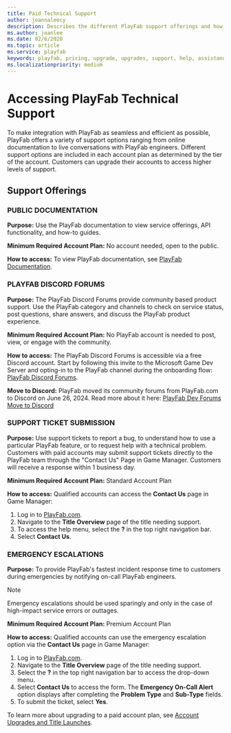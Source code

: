 ```yaml
---
title: Paid Technical Support
author: joannaleecy
description: Describes the different PlayFab support offerings and how to access each.
ms.author: joanlee
ms.date: 02/6/2020
ms.topic: article
ms.service: playfab
keywords: playfab, pricing, upgrade, upgrades, support, help, assistance, directions, support ticket, forum, slack
ms.localizationpriority: medium
---
```


# Accessing PlayFab Technical Support

To make integration with PlayFab as seamless and efficient as possible, PlayFab offers a variety of support options ranging from online documentation to live conversations with PlayFab engineers. Different support options are included in each account plan as determined by the tier of the account. Customers can upgrade their accounts to access higher levels of support.

## Support Offerings

### PUBLIC DOCUMENTATION

**Purpose:** Use the PlayFab documentation to view service offerings, API functionality, and how-to guides.

**Minimum Required Account Plan:** No account needed, open to the public.

**How to access:** To view PlayFab documentation, see [PlayFab Documentation](../../index.yml).

### PLAYFAB DISCORD FORUMS
**Purpose:** The PlayFab Discord Forums provide community based product support. Use the PlayFab category and channels to check on service status, post questions, share answers, and discuss the PlayFab product experience.

**Minimum Required Account Plan:** No PlayFab account is needed to post, view, or engage with the community.

**How to access:** The PlayFab Discord Forums is accessible via a free Discord account. Start by following this invite to the Microsoft Game Dev Server and opting-in to the PlayFab channel during the onboarding flow: [PlayFab Discord Forums](https://discord.com/invite/msftgamedev). 

**Move to Discord:** PlayFab moved its community forums from PlayFab.com to Discord on June 26, 2024. Read more about it here: [PlayFab Dev Forums Move to Discord](https://developer.microsoft.com/en-us/games/articles/2024/05/playfab-dev-forums-move-to-discord/) 

### SUPPORT TICKET SUBMISSION
**Purpose:** Use support tickets to report a bug, to understand how to use a particular PlayFab feature, or to request help with a technical problem. Customers with paid accounts may submit support tickets directly to the PlayFab team through the "Contact Us" Page in Game Manager. Customers will receive a response within 1 business day.

**Minimum Required Account Plan:** Standard Account Plan

**How to access:** Qualified accounts can access the **Contact Us** page in Game Manager:
1. Log in to [PlayFab.com](https://playfab.com).
2. Navigate to the **Title Overview** page of the title needing support.
3. To access the help menu, select the **?** in the top right navigation bar.
4. Select **Contact Us**.

### EMERGENCY ESCALATIONS
**Purpose:** To provide PlayFab's fastest incident response time to customers during emergencies by notifying on-call PlayFab engineers.

> [!NOTE]
> Emergency escalations should be used sparingly and only in the case of high-impact service errors or outtages.

**Minimum Required Account Plan:** Premium Account Plan

**How to access:** Qualified accounts can use the emergency escalation option via the **Contact Us** page in Game Manager:
1. Log in to [PlayFab.com](https://playfab.com).
2. Navigate to the **Title Overview** page of the title needing support.
3. Select the **?** in the top right navigation bar to access the drop-down menu.
4. Select **Contact Us** to access the form. The **Emergency On-Call Alert** option displays after completing the **Problem Type** and **Sub-Type** fields.
6. To submit the ticket, select **Yes**.

To learn more about upgrading to a paid account plan, see [Account Upgrades and Title Launches](../pricing/account-upgrades.md).
